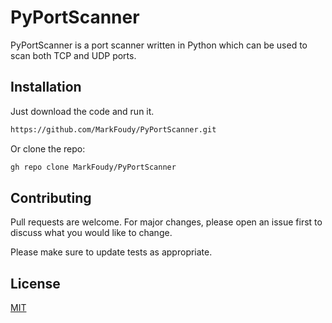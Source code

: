 # PyPortScanner

PyPortScanner is a port scanner written in Python which can be used to scan both TCP and UDP ports.  

## Installation
Just download the code and run it.
```bash
https://github.com/MarkFoudy/PyPortScanner.git
```
Or clone the repo:
```bash
gh repo clone MarkFoudy/PyPortScanner
```


## Contributing

Pull requests are welcome. For major changes, please open an issue first
to discuss what you would like to change.

Please make sure to update tests as appropriate.

## License

[MIT](https://choosealicense.com/licenses/mit/)
